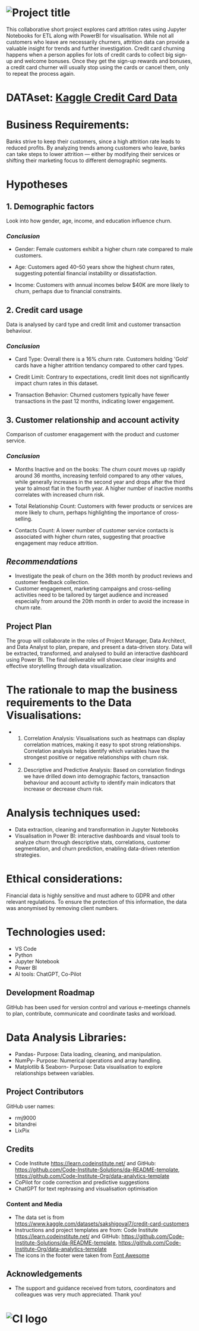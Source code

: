 # ![Project title](/data/inputs/images/CreditCardChurnAnalysis-title-small.png)

This collaborative short project explores card attrition rates using Jupyter Notebooks for ETL along with PowerBI for visualisation. While not all customers who leave are necessarily churners, attrition data can provide a valuable insight for trends and further investigation. Credit card churning happens when a person applies for lots of credit cards to collect big sign-up and welcome bonuses. Once they get the sign-up rewards and bonuses, a credit card churner will usually stop using the cards or cancel them, only to repeat the process again.


# DATAset: [Kaggle Credit Card Data](https://www.kaggle.com/datasets/sakshigoyal7/credit-card-customers)

# Business Requirements:
Banks strive to keep their customers, since a high attrition rate leads to reduced profits. By analyzing trends among customers who leave, banks can take steps to lower attrition — either by modifying their services or shifting their marketing focus to different demographic segments.

# Hypotheses
## 1. Demographic factors
Look into how gender, age, income, and education influence churn.
### *Conclusion*
* Gender: Female customers exhibit a higher churn rate compared to male customers.

* Age: Customers aged 40–50 years show the highest churn rates, suggesting potential financial instability or dissatisfaction.

* Income: Customers with annual incomes below $40K are more likely to churn, perhaps due to financial constraints.

## 2. Credit card usage
Data is analysed by card type and credit limit and customer transaction behaviour.
### *Conclusion*
* Card Type: Overall there is a 16% churn rate. Customers holding 'Gold' cards have a higher attrition tendancy compared to other card types.

* Credit Limit: Contrary to expectations, credit limit does not significantly impact churn rates in this dataset.

* Transaction Behavior: Churned customers typically have fewer transactions in the past 12 months, indicating lower engagement.
## 3. Customer relationship and account activity
Comparison of customer enagagement with the product and customer service.
### *Conclusion*
* Months Inactive and on the books: The churn count moves up rapidly around 36 months, increasing tenfold compared to any other values, while generally increases in the second year and drops after the third year to almost flat in the fourth year. A higher number of inactive months correlates with increased churn risk.

* Total Relationship Count: Customers with fewer products or services are more likely to churn, perhaps highlighting the importance of cross-selling.

* Contacts Count: A lower number of customer service contacts is associated with higher churn rates, suggesting that proactive engagement may reduce attrition.

## *Recommendations*
* Investigate the peak of churn on the 36th month by product reviews and customer feedback collection.
* Customer engagement, marketing campaigns and cross-selling activities need to be tailored by target audience and increased especially from around the 20th month in order to avoid the increase in churn rate.

## Project Plan
The group will collaborate in the roles of Project Manager, Data Architect, and Data Analyst to plan, prepare, and present a data-driven story. Data will be extracted, transformed, and analysed to build an interactive dashboard using Power BI. The final deliverable will showcase clear insights and effective storytelling through data visualization.

# The rationale to map the business requirements to the Data Visualisations:
* 1. Correlation Analysis: Visualisations such as heatmaps can display correlation matrices, making it easy to spot strong relationships. Correlation analysis helps identify which variables have the strongest positive or negative relationships with churn risk.
* 2. Descriptive and Predictive Analysis: Based on correlation findings we have drilled down into demographic factors, transaction behaviour and account activity to identify main indicators that increase or decrease churn risk.

# Analysis techniques used:
* Data extraction, cleaning and transformation in Jupyter Notebooks
* Visualisation in Power BI: interactive dashboards and visual tools to analyze churn through descriptive stats, correlations, customer segmentation, and churn prediction, enabling data-driven retention strategies.

# Ethical considerations:
Financial data is highly sensitive and must adhere to GDPR and other relevant regulations. To ensure the protection of this information, the data was anonymised by removing client numbers.

# Technologies used:
* VS Code
* Python
* Jupyter Notebook
* Power BI
* AI tools: ChatGPT, Co-Pilot

## Development Roadmap
GitHub has been used for version control and various e-meetings channels to plan, contribute, communicate and coordinate tasks and workload.

# Data Analysis Libraries:
* Pandas- Purpose: Data loading, cleaning, and manipulation.
* NumPy- Purpose: Numerical operations and array handling.
* Matplotlib & Seaborn- Purpose: Data visualisation to explore relationships between variables.

## Project Contributors
GitHub user names:
* rmj9000
* bitandrei
* LixPix

## Credits 
* Code Institute https://learn.codeinstitute.net/ and GitHub: https://github.com/Code-Institute-Solutions/da-README-template, https://github.com/Code-Institute-Org/data-analytics-template
* CoPilot for code correction and predictive suggestions
* ChatGPT for text rephrasing and visualisation optimisation

### Content and Media

* The data set is from https://www.kaggle.com/datasets/sakshigoyal7/credit-card-customers 
* Instructions and project templates are from: Code Institute https://learn.codeinstitute.net/ and GitHub: https://github.com/Code-Institute-Solutions/da-README-template, https://github.com/Code-Institute-Org/data-analytics-template
* The icons in the footer were taken from [Font Awesome](https://fontawesome.com/)


## Acknowledgements
* The support and guidance received from tutors, coordinators and colleagues was very much appreciated. Thank you!

# ![CI logo](https://codeinstitute.s3.amazonaws.com/fullstack/ci_logo_small.png)

